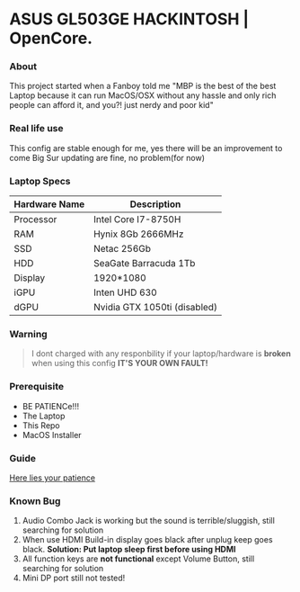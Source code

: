 # ASUS GL503GE HACKINTOSH | OpenCore.

### About
This project started when a Fanboy told me "MBP is the best of the best Laptop because it can run MacOS/OSX without any hassle and only rich people can afford it, and you?! just nerdy and poor kid"

### Real life use
This config are stable enough for me, yes there will be an improvement to come
Big Sur updating are fine, no problem(for now)

### Laptop Specs
| Hardware Name | Description |
| ----------- | ----------- |
| Processor   | Intel Core I7-8750H |
| RAM         | Hynix 8Gb 2666MHz   |
| SSD         | Netac 256Gb         |
| HDD         | SeaGate Barracuda 1Tb |
| Display     | 1920*1080 |
| iGPU        | Inten UHD 630 |
| dGPU        | Nvidia GTX 1050ti (disabled) |

### Warning
> I dont charged with any responbility if your laptop/hardware is **broken** when using this config **IT'S YOUR OWN FAULT!**

### Prerequisite
- BE PATIENCe!!!
- The Laptop
- This Repo
- MacOS Installer

### Guide
[Here lies your patience](https://dortania.github.io/OpenCore-Install-Guide/)

### Known Bug
1. Audio Combo Jack is working but the sound is terrible/sluggish, still searching for solution
2. When use HDMI Build-in display goes black after unplug keep goes black. __Solution: Put laptop sleep first before using HDMI__
3. All function keys are **not functional** except Volume Button, still searching for solution
4. Mini DP port still not tested!